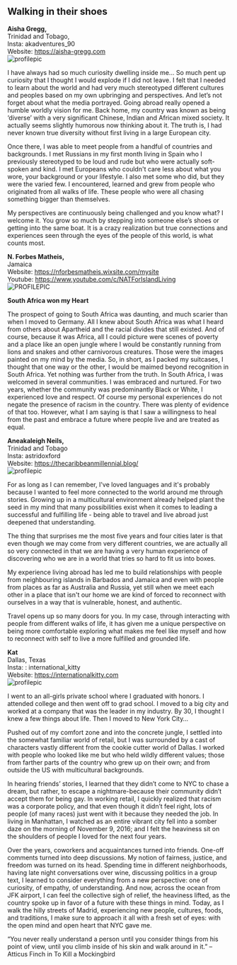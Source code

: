 ## Walking in their shoes

**Aisha Gregg,**<br/>
Trinidad and Tobago,<br/>
Insta: akadventures_90<br/>
Website: https://aisha-gregg.com<br/>
![profilepic](/img/aishaprofileq.jpg)

I have always had so much curiosity dwelling inside me... So much pent up curiosity that I thought I would explode if I did not leave. I felt that I needed to learn about the world and had very much stereotyped different cultures and peoples based on my own upbringing and perspectives. And let’s not forget about what the media portrayed. Going abroad really opened a humble worldly vision for me. Back home, my country was known as being ‘diverse’ with a very significant Chinese, Indian and African mixed society. It actually seems slightly humorous now thinking about it. The truth is, I had never known true diversity without first living in a large European city. 

Once there, I was able to meet people from a handful of countries and backgrounds. I met Russians in my first month living in Spain who I previously stereotyped to be loud and rude but who were actually soft-spoken and kind. I met Europeans who couldn't care less about what you wore, your background or your lifestyle. I also met some who did, but they were the varied few. I encountered, learned and grew from people who originated from all walks of life. These people who were all chasing something bigger than themselves.

My perspectives are continuously being challenged and you know what?  I welcome it. You grow so much by stepping into someone else’s shoes or getting into the same boat. It is a crazy realization but true connections and experiences seen through the eyes of the people of this world, is what counts most.


**N. Forbes Matheis,**<br/>
Jamaica<br/>
Website: https://nforbesmatheis.wixsite.com/mysite<br/>
Youtube: https://www.youtube.com/c/NATForIslandLiving<br/>
![PROFILEPIC](/img/natasha.jpg)

**South Africa won my Heart**

The prospect of going to South Africa was daunting, and much scarier than when I moved to Germany. All I knew about South Africa was what I heard from others about Apartheid and the racial divides that still existed. And of course, because it was Africa, all I could picture were scenes of poverty and a place like an open jungle where I would be constantly running from lions and snakes and other carnivorous creatures. Those were the images painted on my mind by the media. So, in short, as I packed my suitcases, I thought that one way or the other, I would be maimed beyond recognition in South Africa.
Yet nothing was further from the truth. In South Africa, I was welcomed in several communities. I was embraced and  nurtured. For two years, whether the community was predominantly Black or White, I experienced love and respect. Of course my personal experiences do not negate the presence of racism in the country. There was plenty of evidence of that too. However, what I am saying is that I saw a willingness to heal from the past and embrace a future where people live and are treated as equal.



**Aneakaleigh Neils,**<br/>
Trinidad and Tobago<br/>
Insta: astridoxford<br/>
Website: https://thecaribbeanmillennial.blog/ <br/>
![profilepic](/img/aneaka.jpg)


For as long as I can remember, I've loved languages and it's probably because I wanted to feel more connected to the world around me through stories. Growing up in a multicultural environment already helped plant the seed in my mind that many possibilities exist when it comes to leading a successful and fulfilling life - being able to travel and live abroad just deepened that understanding.

The thing that surprises me the most five years and four cities later is that even though we may come from very different countries, we are actually all so very connected in that we are having a very human experience of discovering who we are in a world that tries so hard to fit us into boxes. 

My experience living abroad has led me to build relationships with people from neighbouring islands in Barbados and Jamaica and even with people from places as far as Australia and Russia, yet still when we meet each other in a place that isn't our home we are kind of forced to reconnect with ourselves in a way that is vulnerable, honest, and authentic.

Travel opens up so many doors for you. In my case, through interacting with people from different walks of life, it has given me a unique perspective on being more comfortable exploring what makes me feel like myself and how to reconnect with self to live a more fulfilled and grounded life.

**Kat**<br/>
Dallas, Texas<br/>
Insta: : international_kitty<br/>
Website: https://internationalkitty.com<br/>
![profilepic](/img/kat.jpg)

I went to an all-girls private school where I graduated with honors. I attended college and then went off to grad school. I moved to a big city and worked at a company that was the leader in my industry. By 30, I thought I knew a few things about life. Then I moved to New York City…

Pushed out of my comfort zone and into the concrete jungle, I settled into the somewhat familiar world of retail, but I was surrounded by a cast of characters vastly different from the cookie cutter world of Dallas. I worked with people who looked like me but who held wildly different values; those from farther parts of the country who grew up on their own; and from outside the US with multicultural backgrounds.

In hearing friends’ stories, I learned that they didn’t come to NYC to chase a dream, but rather, to escape a nightmare-because their community didn’t accept them for being gay. In working retail, I quickly realized that racism was a corporate policy, and that even though it didn’t feel right, lots of people (of many races) just went with it because they needed the job. In living in Manhattan, I watched as an entire vibrant city fell into a somber daze on the morning of November 9, 2016; and I felt the heaviness sit on the shoulders of people I loved for the next four years.

Over the years, coworkers and acquaintances turned into friends. One-off comments turned into deep discussions. My notion of fairness, justice, and freedom was turned on its head. Spending time in different neighborhoods, having late night conversations over wine, discussing politics in a group text, I learned to consider everything from a new perspective: one of curiosity, of empathy, of understanding. And now, across the ocean from JFK airport, I can feel the collective sigh of relief, the heaviness lifted, as the country spoke up in favor of a future with these things in mind.
Today, as I walk the hilly streets of Madrid, experiencing new people, cultures, foods, and traditions, I make sure to approach it all with a fresh set of eyes: with the open mind and open heart that NYC gave me.
 
“You never really understand a person until you consider things from his point of view, until you climb inside of his skin and walk around in it.” – Atticus Finch in To Kill a Mockingbird

